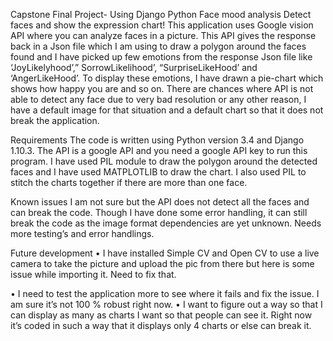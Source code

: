 Capstone Final Project- Using Django Python
Face mood analysis
Detect faces and show the expression chart!
This application uses Google vision API where you can analyze faces in a picture. This API gives the response back in a Json file which I am using to draw a polygon around the faces found and I have picked up few emotions from the response Json file like ‘JoyLikelyhood’,” SorrowLikelihood’, “SurpriseLikeHood’ and ‘AngerLikeHood’. To display these emotions, I have drawn a pie-chart which shows how happy you are and so on. There are chances where API is not able to detect any face due to very bad resolution or any other reason, I have a default image for that situation and a default chart so that it does not break the application.

Requirements
The code is written using Python version 3.4 and Django 1.10.3. The API is a google API and you need a google API key to run this program. I have used PIL module to draw the polygon around the detected faces and I have used MATPLOTLIB to draw the chart. I also used PIL to stitch the charts together if there are more than one face.

Known issues
I am not sure but the API does not detect all the faces and can break the code. Though I have done some error handling, it can still break the code as the image format dependencies are yet unknown. Needs more testing’s and error handlings.


Future development
•	I have installed Simple CV and Open CV to use a live camera to take the picture and upload the pic from there but here is some issue while importing it. Need to fix that.

•	I need to test the application more to see where it fails and fix the issue. I am sure it’s not 100 % robust right now.
•	I want to figure out a way so that I can display as many as charts I want so that people can see it. Right now it’s coded in such a way that it displays only 4 charts or else can break it.
